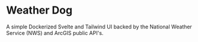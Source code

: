 # Weather Dog

A simple Dockerized Svelte and Tailwind UI backed by the National Weather Service (NWS) and ArcGIS public API's.
